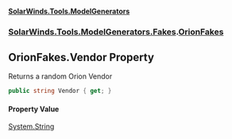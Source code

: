 #### [SolarWinds.Tools.ModelGenerators](index.md 'index')
### [SolarWinds.Tools.ModelGenerators.Fakes](index.md#SolarWinds.Tools.ModelGenerators.Fakes 'SolarWinds.Tools.ModelGenerators.Fakes').[OrionFakes](OrionFakes.md 'SolarWinds.Tools.ModelGenerators.Fakes.OrionFakes')

## OrionFakes.Vendor Property

Returns a random Orion Vendor

```csharp
public string Vendor { get; }
```

#### Property Value
[System.String](https://docs.microsoft.com/en-us/dotnet/api/System.String 'System.String')